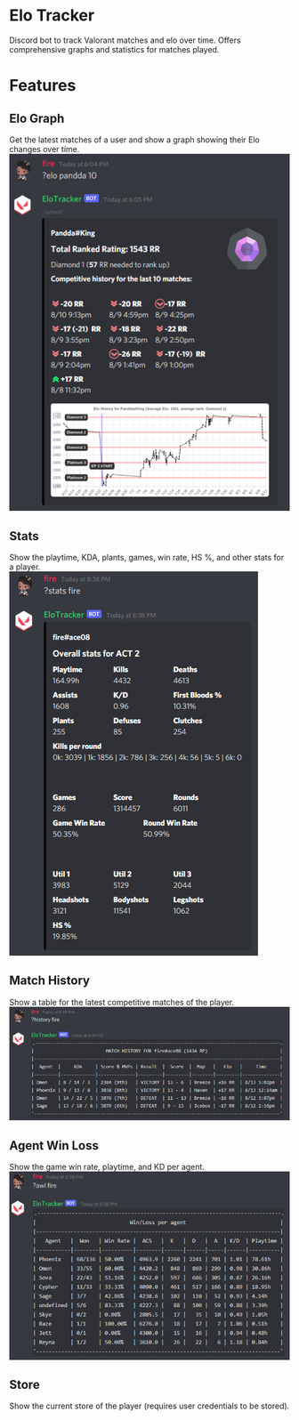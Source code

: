 # Elo Tracker
Discord bot to track Valorant matches and elo over time. Offers comprehensive graphs and statistics for matches played.

# Features
## Elo Graph
Get the latest matches of a user and show a graph showing their Elo changes over time.
![Example Elo Graph](images/readme/elograph.png)

## Stats
Show the playtime, KDA, plants, games, win rate, HS %, and other stats for a player.
![Example Stats Message](images/readme/stats.png)

## Match History
Show a table for the latest competitive matches of the player.
![Example Match History Table](images/readme/history.png)

## Agent Win Loss
Show the game win rate, playtime, and KD per agent.
![Example Agent Win Loss Table](images/readme/awl.png)

## Store
Show the current store of the player (requires user credentials to be stored).

